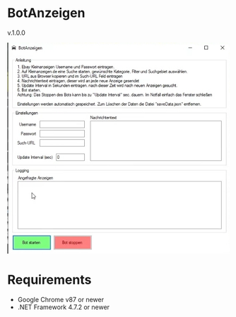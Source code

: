 # BotAnzeigen
v.1.0.0 

![screenshot](Screenshot.jpg)

# Requirements
* Google Chrome v87 or newer
* .NET Framework 4.7.2 or newer
